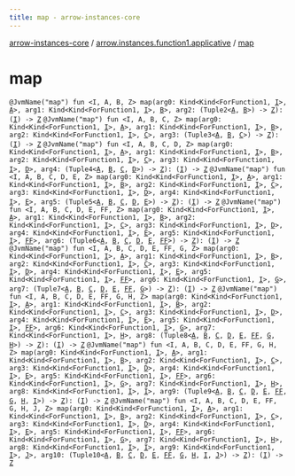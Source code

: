 ```yaml
---
title: map - arrow-instances-core
---
```


[arrow-instances-core](../index.html) / [arrow.instances.function1.applicative](index.html) / [map](./map.html)

# map

`@JvmName("map") fun <I, A, B, Z> map(arg0: Kind<Kind<ForFunction1, `[`I`](map.html#I)`>, `[`A`](map.html#A)`>, arg1: Kind<Kind<ForFunction1, `[`I`](map.html#I)`>, `[`B`](map.html#B)`>, arg2: (Tuple2<`[`A`](map.html#A)`, `[`B`](map.html#B)`>) -> `[`Z`](map.html#Z)`): (`[`I`](map.html#I)`) -> `[`Z`](map.html#Z)
`@JvmName("map") fun <I, A, B, C, Z> map(arg0: Kind<Kind<ForFunction1, `[`I`](map.html#I)`>, `[`A`](map.html#A)`>, arg1: Kind<Kind<ForFunction1, `[`I`](map.html#I)`>, `[`B`](map.html#B)`>, arg2: Kind<Kind<ForFunction1, `[`I`](map.html#I)`>, `[`C`](map.html#C)`>, arg3: (Tuple3<`[`A`](map.html#A)`, `[`B`](map.html#B)`, `[`C`](map.html#C)`>) -> `[`Z`](map.html#Z)`): (`[`I`](map.html#I)`) -> `[`Z`](map.html#Z)
`@JvmName("map") fun <I, A, B, C, D, Z> map(arg0: Kind<Kind<ForFunction1, `[`I`](map.html#I)`>, `[`A`](map.html#A)`>, arg1: Kind<Kind<ForFunction1, `[`I`](map.html#I)`>, `[`B`](map.html#B)`>, arg2: Kind<Kind<ForFunction1, `[`I`](map.html#I)`>, `[`C`](map.html#C)`>, arg3: Kind<Kind<ForFunction1, `[`I`](map.html#I)`>, `[`D`](map.html#D)`>, arg4: (Tuple4<`[`A`](map.html#A)`, `[`B`](map.html#B)`, `[`C`](map.html#C)`, `[`D`](map.html#D)`>) -> `[`Z`](map.html#Z)`): (`[`I`](map.html#I)`) -> `[`Z`](map.html#Z)
`@JvmName("map") fun <I, A, B, C, D, E, Z> map(arg0: Kind<Kind<ForFunction1, `[`I`](map.html#I)`>, `[`A`](map.html#A)`>, arg1: Kind<Kind<ForFunction1, `[`I`](map.html#I)`>, `[`B`](map.html#B)`>, arg2: Kind<Kind<ForFunction1, `[`I`](map.html#I)`>, `[`C`](map.html#C)`>, arg3: Kind<Kind<ForFunction1, `[`I`](map.html#I)`>, `[`D`](map.html#D)`>, arg4: Kind<Kind<ForFunction1, `[`I`](map.html#I)`>, `[`E`](map.html#E)`>, arg5: (Tuple5<`[`A`](map.html#A)`, `[`B`](map.html#B)`, `[`C`](map.html#C)`, `[`D`](map.html#D)`, `[`E`](map.html#E)`>) -> `[`Z`](map.html#Z)`): (`[`I`](map.html#I)`) -> `[`Z`](map.html#Z)
`@JvmName("map") fun <I, A, B, C, D, E, FF, Z> map(arg0: Kind<Kind<ForFunction1, `[`I`](map.html#I)`>, `[`A`](map.html#A)`>, arg1: Kind<Kind<ForFunction1, `[`I`](map.html#I)`>, `[`B`](map.html#B)`>, arg2: Kind<Kind<ForFunction1, `[`I`](map.html#I)`>, `[`C`](map.html#C)`>, arg3: Kind<Kind<ForFunction1, `[`I`](map.html#I)`>, `[`D`](map.html#D)`>, arg4: Kind<Kind<ForFunction1, `[`I`](map.html#I)`>, `[`E`](map.html#E)`>, arg5: Kind<Kind<ForFunction1, `[`I`](map.html#I)`>, `[`FF`](map.html#FF)`>, arg6: (Tuple6<`[`A`](map.html#A)`, `[`B`](map.html#B)`, `[`C`](map.html#C)`, `[`D`](map.html#D)`, `[`E`](map.html#E)`, `[`FF`](map.html#FF)`>) -> `[`Z`](map.html#Z)`): (`[`I`](map.html#I)`) -> `[`Z`](map.html#Z)
`@JvmName("map") fun <I, A, B, C, D, E, FF, G, Z> map(arg0: Kind<Kind<ForFunction1, `[`I`](map.html#I)`>, `[`A`](map.html#A)`>, arg1: Kind<Kind<ForFunction1, `[`I`](map.html#I)`>, `[`B`](map.html#B)`>, arg2: Kind<Kind<ForFunction1, `[`I`](map.html#I)`>, `[`C`](map.html#C)`>, arg3: Kind<Kind<ForFunction1, `[`I`](map.html#I)`>, `[`D`](map.html#D)`>, arg4: Kind<Kind<ForFunction1, `[`I`](map.html#I)`>, `[`E`](map.html#E)`>, arg5: Kind<Kind<ForFunction1, `[`I`](map.html#I)`>, `[`FF`](map.html#FF)`>, arg6: Kind<Kind<ForFunction1, `[`I`](map.html#I)`>, `[`G`](map.html#G)`>, arg7: (Tuple7<`[`A`](map.html#A)`, `[`B`](map.html#B)`, `[`C`](map.html#C)`, `[`D`](map.html#D)`, `[`E`](map.html#E)`, `[`FF`](map.html#FF)`, `[`G`](map.html#G)`>) -> `[`Z`](map.html#Z)`): (`[`I`](map.html#I)`) -> `[`Z`](map.html#Z)
`@JvmName("map") fun <I, A, B, C, D, E, FF, G, H, Z> map(arg0: Kind<Kind<ForFunction1, `[`I`](map.html#I)`>, `[`A`](map.html#A)`>, arg1: Kind<Kind<ForFunction1, `[`I`](map.html#I)`>, `[`B`](map.html#B)`>, arg2: Kind<Kind<ForFunction1, `[`I`](map.html#I)`>, `[`C`](map.html#C)`>, arg3: Kind<Kind<ForFunction1, `[`I`](map.html#I)`>, `[`D`](map.html#D)`>, arg4: Kind<Kind<ForFunction1, `[`I`](map.html#I)`>, `[`E`](map.html#E)`>, arg5: Kind<Kind<ForFunction1, `[`I`](map.html#I)`>, `[`FF`](map.html#FF)`>, arg6: Kind<Kind<ForFunction1, `[`I`](map.html#I)`>, `[`G`](map.html#G)`>, arg7: Kind<Kind<ForFunction1, `[`I`](map.html#I)`>, `[`H`](map.html#H)`>, arg8: (Tuple8<`[`A`](map.html#A)`, `[`B`](map.html#B)`, `[`C`](map.html#C)`, `[`D`](map.html#D)`, `[`E`](map.html#E)`, `[`FF`](map.html#FF)`, `[`G`](map.html#G)`, `[`H`](map.html#H)`>) -> `[`Z`](map.html#Z)`): (`[`I`](map.html#I)`) -> `[`Z`](map.html#Z)
`@JvmName("map") fun <I, A, B, C, D, E, FF, G, H, Z> map(arg0: Kind<Kind<ForFunction1, `[`I`](map.html#I)`>, `[`A`](map.html#A)`>, arg1: Kind<Kind<ForFunction1, `[`I`](map.html#I)`>, `[`B`](map.html#B)`>, arg2: Kind<Kind<ForFunction1, `[`I`](map.html#I)`>, `[`C`](map.html#C)`>, arg3: Kind<Kind<ForFunction1, `[`I`](map.html#I)`>, `[`D`](map.html#D)`>, arg4: Kind<Kind<ForFunction1, `[`I`](map.html#I)`>, `[`E`](map.html#E)`>, arg5: Kind<Kind<ForFunction1, `[`I`](map.html#I)`>, `[`FF`](map.html#FF)`>, arg6: Kind<Kind<ForFunction1, `[`I`](map.html#I)`>, `[`G`](map.html#G)`>, arg7: Kind<Kind<ForFunction1, `[`I`](map.html#I)`>, `[`H`](map.html#H)`>, arg8: Kind<Kind<ForFunction1, `[`I`](map.html#I)`>, `[`I`](map.html#I)`>, arg9: (Tuple9<`[`A`](map.html#A)`, `[`B`](map.html#B)`, `[`C`](map.html#C)`, `[`D`](map.html#D)`, `[`E`](map.html#E)`, `[`FF`](map.html#FF)`, `[`G`](map.html#G)`, `[`H`](map.html#H)`, `[`I`](map.html#I)`>) -> `[`Z`](map.html#Z)`): (`[`I`](map.html#I)`) -> `[`Z`](map.html#Z)
`@JvmName("map") fun <I, A, B, C, D, E, FF, G, H, J, Z> map(arg0: Kind<Kind<ForFunction1, `[`I`](map.html#I)`>, `[`A`](map.html#A)`>, arg1: Kind<Kind<ForFunction1, `[`I`](map.html#I)`>, `[`B`](map.html#B)`>, arg2: Kind<Kind<ForFunction1, `[`I`](map.html#I)`>, `[`C`](map.html#C)`>, arg3: Kind<Kind<ForFunction1, `[`I`](map.html#I)`>, `[`D`](map.html#D)`>, arg4: Kind<Kind<ForFunction1, `[`I`](map.html#I)`>, `[`E`](map.html#E)`>, arg5: Kind<Kind<ForFunction1, `[`I`](map.html#I)`>, `[`FF`](map.html#FF)`>, arg6: Kind<Kind<ForFunction1, `[`I`](map.html#I)`>, `[`G`](map.html#G)`>, arg7: Kind<Kind<ForFunction1, `[`I`](map.html#I)`>, `[`H`](map.html#H)`>, arg8: Kind<Kind<ForFunction1, `[`I`](map.html#I)`>, `[`I`](map.html#I)`>, arg9: Kind<Kind<ForFunction1, `[`I`](map.html#I)`>, `[`J`](map.html#J)`>, arg10: (Tuple10<`[`A`](map.html#A)`, `[`B`](map.html#B)`, `[`C`](map.html#C)`, `[`D`](map.html#D)`, `[`E`](map.html#E)`, `[`FF`](map.html#FF)`, `[`G`](map.html#G)`, `[`H`](map.html#H)`, `[`I`](map.html#I)`, `[`J`](map.html#J)`>) -> `[`Z`](map.html#Z)`): (`[`I`](map.html#I)`) -> `[`Z`](map.html#Z)